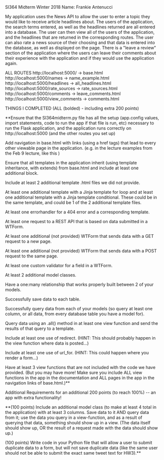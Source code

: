 SI364 Midterm Winter 2018
Name: Frankie Antenucci

My application uses the News API to allow the user to enter a topic they would like to receive article headlines about. The users of the application, the search terms entered, as well as the headlines returned are all entered into a database. The user can then view all of the users of the application, and the headlines that are returned in the corresponding routes. The user can also rate a news source of their choosing and that data is entered into the database, as well as displayed on the page. There is a "leave a review" section of the application where the users can leave their comments about their experience with the application and if they would use the application again.


ALL ROUTES
http://localhost:5000/ -> base.html
http://localhost:5000/names -> name_example.html
http://localhost:5000/headlines -> all_headlines.html
http://localhost:5000/rate_sources -> rate_sources.html
http://localhost:5000/comments -> leave_comments.html
http://localhost:5000/view_comments -> comments.html


THINGS I COMPLETED (ALL (bolded) - including extra 200 points)

**Ensure that the SI364midterm.py file has all the setup (app.config values, import statements, code to run the app if that file is run, etc) necessary to run the Flask application, and the application runs correctly on http://localhost:5000 (and the other routes you set up)

Add navigation in base.html with links (using a href tags) that lead to every other viewable page in the application. (e.g. in the lecture examples from the Feb 9 lecture, like this )

Ensure that all templates in the application inherit (using template inheritance, with extends) from base.html and include at least one additional block.

Include at least 2 additional template .html files we did not provide.

At least one additional template with a Jinja template for loop and at least one additional template with a Jinja template conditional. These could be in the same template, and could be 1 of the 2 additional template files.

At least one errorhandler for a 404 error and a corresponding template.

At least one request to a REST API that is based on data submitted in a WTForm.

At least one additional (not provided) WTForm that sends data with a GET request to a new page.

At least one additional (not provided) WTForm that sends data with a POST request to the same page.

At least one custom validator for a field in a WTForm.

At least 2 additional model classes.

Have a one:many relationship that works properly built between 2 of your models.

Successfully save data to each table.

Successfully query data from each of your models (so query at least one column, or all data, from every database table you have a model for).

Query data using an .all() method in at least one view function and send the results of that query to a template.

Include at least one use of redirect. (HINT: This should probably happen in the view function where data is posted...)

Include at least one use of url_for. (HINT: This could happen where you render a form...)

Have at least 3 view functions that are not included with the code we have provided. (But you may have more! Make sure you include ALL view functions in the app in the documentation and ALL pages in the app in the navigation links of base.html.)**

Additional Requirements for an additional 200 points (to reach 100%) -- an app with extra functionality!

**(100 points) Include an additional model class (to make at least 4 total in the application) with at least 3 columns. Save data to it AND query data from it; use the data you query in a view-function, and as a result of querying that data, something should show up in a view. (The data itself should show up, OR the result of a request made with the data should show up.)

(100 points) Write code in your Python file that will allow a user to submit duplicate data to a form, but will not save duplicate data (like the same user should not be able to submit the exact same tweet text for HW3).**
